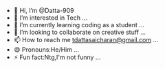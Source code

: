 - 👋 Hi, I’m @Datta-909
- 👀 I’m interested in Tech ...
- 🌱 I’m currently learning coding as a student  ...
- 💞️ I’m looking to collaborate on creative stuff ...
- 📫 How to reach me tdattasaicharan@gmail.com  ...
- 😄 Pronouns:He/Him ...
- ⚡ Fun fact:Ntg,I'm not funny ...

<!---
Datta-909/Datta-909 is a ✨ special ✨ repository because its `README.md` (this file) appears on your GitHub profile.
You can click the Preview link to take a look at your changes.
--->
